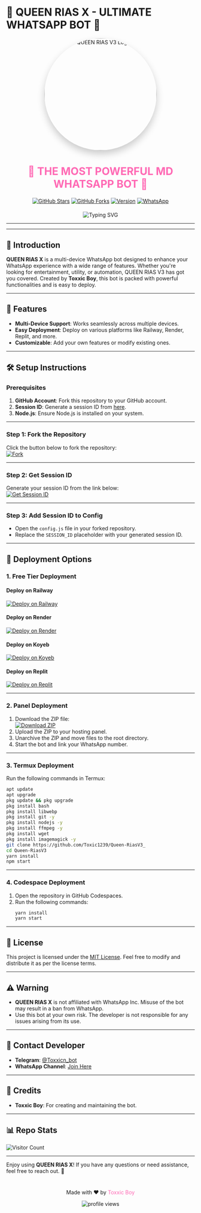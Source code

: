 # 🎉 QUEEN RIAS X - ULTIMATE WHATSAPP BOT 🎉

<p align="center">
  <img src="https://files.catbox.moe/68moyh.jpeg" width="300" alt="QUEEN RIAS V3 Logo" style="border-radius:50%;box-shadow: 0 10px 20px rgba(0,0,0,0.2);">
</p>

<h1 align="center">
  <span style="color: #ff69b4;">🌟 THE MOST POWERFUL MD WHATSAPP BOT 🌟</span>
</h1>

<div align="center" style="margin: 20px 0;">

[![GitHub Stars](https://img.shields.io/github/stars/Toxic1239/Queen-RiasV3_?style=for-the-badge&color=gold&logo=starship)](https://github.com/Toxic1239/Queen-RiasV3_/stargazers)
[![GitHub Forks](https://img.shields.io/github/forks/Toxic1239/Queen-RiasV3_?style=for-the-badge&color=green&logo=git)](https://github.com/Toxic1239/Queen-RiasV3_/network/members)
[![Version](https://img.shields.io/badge/Version-3.0-blue?style=for-the-badge&logo=awesome-releases)](https://github.com/Toxic1239/Queen-RiasV3_/releases)
[![WhatsApp](https://img.shields.io/badge/WhatsApp%20Channel-Join%20Now-25D366?style=for-the-badge&logo=whatsapp)](https://whatsapp.com/channel/0029Vb54jEH0rGiDgUkRQa0c)

</div>

<div align="center">
  <img src="https://readme-typing-svg.demolab.com?font=Fira+Code&size=25&duration=3000&pause=1000&color=FF69B4&center=true&vCenter=true&width=800&height=50&lines=THE+MOST+ADVANCED+MULTI-DEVICE+WHATSAPP+BOT;PACKED+WITH+200%2B+AMAZING+FEATURES;EASY+TO+DEPLOY+AND+USE;CREATED+BY+TOXXIC+BOY" alt="Typing SVG" />
</div>

---
---

## 📝 **Introduction**
**QUEEN RIAS X** is a multi-device WhatsApp bot designed to enhance your WhatsApp experience with a wide range of features. Whether you're looking for entertainment, utility, or automation, QUEEN RIAS V3 has got you covered. Created by **Toxxic Boy**, this bot is packed with powerful functionalities and is easy to deploy.

---

## 🚀 **Features**
- **Multi-Device Support**: Works seamlessly across multiple devices.
- **Easy Deployment**: Deploy on various platforms like Railway, Render, Replit, and more.
- **Customizable**: Add your own features or modify existing ones.

---

## 🛠️ **Setup Instructions**

### **Prerequisites**
1. **GitHub Account**: Fork this repository to your GitHub account.
2. **Session ID**: Generate a session ID from [here](https://session-toxxictech.zone.id/).
3. **Node.js**: Ensure Node.js is installed on your system.

---

### **Step 1: Fork the Repository**
Click the button below to fork the repository:
<br>
<a href="https://github.com/Toxic1239/Queen-RiasV3_/fork">
  <img src="https://img.shields.io/badge/-Fork-blue?style=for-the-badge&logo=github&logoColor=white" alt="Fork">
</a>

---

### **Step 2: Get Session ID**
Generate your session ID from the link below:
<br>
<a href="https://session-toxxictech.zone.id/">
  <img src="https://img.shields.io/badge/Get_Session_ID-blue?style=for-the-badge&logo=opencv&logoColor=white" alt="Get Session ID">
</a>

---

### **Step 3: Add Session ID to Config**
- Open the `config.js` file in your forked repository.
- Replace the `SESSION_ID` placeholder with your generated session ID.

---

## 🚀 **Deployment Options**

### **1. Free Tier Deployment**
#### **Deploy on Railway**
[![Deploy on Railway](https://railway.app/button.svg)](https://railway.com?referralCode=UJsbA0)

#### **Deploy on Render**
<a href="https://render-rias-deploy.onrender.com/">
  <img src="https://img.shields.io/badge/Deploy_on_Render-blue?style=for-the-badge&logo=render&logoColor=white" alt="Deploy on Render">
</a>

#### **Deploy on Koyeb**
[![Deploy on Koyeb](https://www.koyeb.com/static/images/deploy/button.svg)](https://app.koyeb.com/deploy?name=queen-riasv3&repository=riasadmin12%2FQueen-RiasV3&branch=main&build_command=npm+install&run_command=npm+start&instance_type=free&env%5BSESSION_ID%5D=)

#### **Deploy on Replit**
<a href="https://replit.com/github/Toxic1239/Queen-RiasV3_">
  <img src="https://img.shields.io/badge/Deploy_on_Replit-red?style=for-the-badge&logo=replit&logoColor=white" alt="Deploy on Replit">
</a>

---

### **2. Panel Deployment**
1. Download the ZIP file:
   <br>
   <a href="https://github.com/Toxic1239/Queen-RiasV3_/archive/refs/heads/main.zip">
     <img src="https://img.shields.io/badge/Download_ZIP-red?style=for-the-badge&logo=google&logoColor=white" alt="Download ZIP">
   </a>
2. Upload the ZIP to your hosting panel.
3. Unarchive the ZIP and move files to the root directory.
4. Start the bot and link your WhatsApp number.

---

### **3. Termux Deployment**
Run the following commands in Termux:
```bash
apt update
apt upgrade
pkg update && pkg upgrade
pkg install bash
pkg install libwebp
pkg install git -y
pkg install nodejs -y 
pkg install ffmpeg -y 
pkg install wget
pkg install imagemagick -y
git clone https://github.com/Toxic1239/Queen-RiasV3_
cd Queen-RiasV3
yarn install
npm start
```

---

### **4. Codespace Deployment**
1. Open the repository in GitHub Codespaces.
2. Run the following commands:
   ```bash
   yarn install
   yarn start
   ```

---

## 📜 **License**
This project is licensed under the [MIT License](https://opensource.org/licenses/MIT). Feel free to modify and distribute it as per the license terms.

---

## ⚠️ **Warning**
- **QUEEN RIAS X** is not affiliated with WhatsApp Inc. Misuse of the bot may result in a ban from WhatsApp.
- Use this bot at your own risk. The developer is not responsible for any issues arising from its use.

---

## 💬 **Contact Developer**
- **Telegram**: [@Toxxicn_bot](https://t.me/Toxxicn_bot)
- **WhatsApp Channel**: [Join Here](https://whatsapp.com/channel/0029Vb54jEH0rGiDgUkRQa0c)

---

## 🙏 **Credits**
- **Toxxic Boy**: For creating and maintaining the bot.

---

## 📊 **Repo Stats**
![Visitor Count](https://profile-counter.glitch.me/Riasgv3/count.svg)

---

Enjoy using **QUEEN RIAS X**! If you have any questions or need assistance, feel free to reach out. 🚀

<div align="center" style="margin-top: 40px;">
  <p>Made with ❤️ by <a href="https://github.com/Toxic1239" style="color: #ff69b4; text-decoration: none;">Toxxic Boy</a></p>
  <img src="https://komarev.com/ghpvc/?username=Toxic1239&label=Profile%20views&color=ff69b4&style=flat" alt="profile views" />
</div>

<div align="center">
  <img src="https://github.com/SP-XD/SP-XD/blob/main/images/dino_rounded.gif?raw=true" width="400" height="5">
</div>
